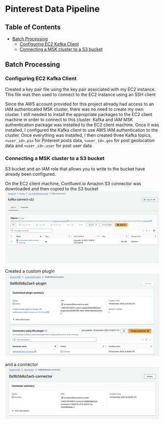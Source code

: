# Pinterest Data Pipeline

## Table of Contents

- [Batch Processing](#batch-processing)
  - [Configuring EC2 Kafka Client](#configuring-ec2-kafka-client)
  - [Connecting a MSK cluster to a S3 bucket](#connecting-a-msk-cluster-to-a-s3-bucket)

## Batch Processing

### Configuring EC2 Kafka Client

Created a key pair file using the key pair associated with my EC2 instance. This file was then used to connect to the EC2 instance using an SSH client

Since the AWS account provided for this project already had access to an IAM authenticated MSK cluster, there was no need to create my own cluster. I still needed to install the appropriate packages to the EC2 client machine in order to connect to this cluster. Kafka and IAM MSK authentication package was installed to the EC2 client machine. Once it was installed, I configured the Kafka client to use AWS IAM authentication to the cluster. Once everything was installed, I then created three Kafka topics, `<user_id>.pin` for Pinterest posts data, `<user_id>.geo` for post geolocation data and `<user_id>.user` for post user data

### Connecting a MSK cluster to a S3 bucket

S3 bucket and an IAM role that allows you to write to the bucket have already been configured.

On the EC2 client machine, Confluent.io Amazon S3 connector was downloaded and then copied to the S3 bucket
![](images/bucket.png)

Created a custom plugin
![](images/msk_plugin.png)

and a connector
![](images/msk_connector.png)
